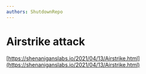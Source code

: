 ```yaml
---
authors: ShutdownRepo
---
```


# Airstrike attack

[https://shenaniganslabs.io/2021/04/13/Airstrike.html](https://shenaniganslabs.io/2021/04/13/Airstrike.html)
